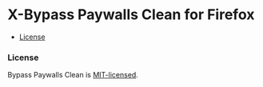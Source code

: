 # X-Bypass Paywalls Clean for Firefox

* [License](#license)

### License
Bypass Paywalls Clean is [MIT-licensed](https://gitlab.com/deniskawasi/x-bypass-paywalls-clean/-/blob/master/LICENSE).
